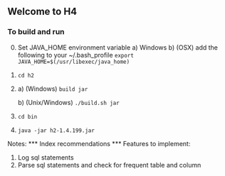 
## Welcome to H4
### To build and run 
0. Set JAVA_HOME environment variable
    a) Windows
    b) (OSX) add the following to your ~/.bash_profile
        `export JAVA_HOME=$(/usr/libexec/java_home)` 
1.  `cd h2`
2.  a) (Windows) `build jar`

    b) (Unix/Windows) `./build.sh jar`
3. `cd bin`
4. `java -jar h2-1.4.199.jar`


Notes:
*** Index recommendations ***
Features to implement:
1. Log sql statements
2. Parse sql statements and check for frequent table and column
